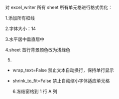 对 excel_writer 所有 sheet 所有单元格进行格式优化：

1.添加所有框线

2.字体大小：14

3.水平居中垂直居中

4.sheet 首行背景颜色改为浅绿色

5.

- wrap_text=False 禁止文本自动换行，保持单行显示
- shrink_to_fit=False 禁止自动缩小字体适应单元格

  6.冻结窗格到 1 行 A 列
